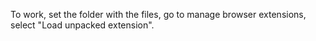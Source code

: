To work, set the folder with the files, go to manage browser extensions, select "Load unpacked extension".
